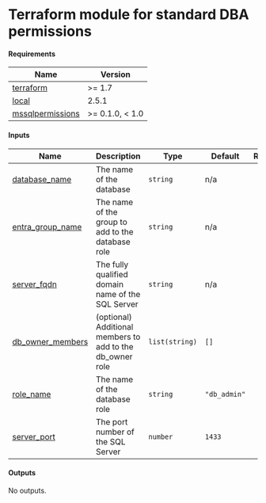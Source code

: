 # Terraform module for standard DBA permissions

<!-- BEGIN_TF_DOCS -->
#### Requirements

| Name | Version |
|------|---------|
| <a name="requirement_terraform"></a> [terraform](#requirement\_terraform) | >= 1.7 |
| <a name="requirement_local"></a> [local](#requirement\_local) | 2.5.1 |
| <a name="requirement_mssqlpermissions"></a> [mssqlpermissions](#requirement\_mssqlpermissions) | >= 0.1.0, < 1.0 |

#### Inputs

| Name | Description | Type | Default | Required |
|------|-------------|------|---------|:--------:|
| <a name="input_database_name"></a> [database\_name](#input\_database\_name) | The name of the database | `string` | n/a | yes |
| <a name="input_entra_group_name"></a> [entra\_group\_name](#input\_entra\_group\_name) | The name of the group to add to the database role | `string` | n/a | yes |
| <a name="input_server_fqdn"></a> [server\_fqdn](#input\_server\_fqdn) | The fully qualified domain name of the SQL Server | `string` | n/a | yes |
| <a name="input_db_owner_members"></a> [db\_owner\_members](#input\_db\_owner\_members) | (optional) Additional members to add to the db\_owner role | `list(string)` | `[]` | no |
| <a name="input_role_name"></a> [role\_name](#input\_role\_name) | The name of the database role | `string` | `"db_admin"` | no |
| <a name="input_server_port"></a> [server\_port](#input\_server\_port) | The port number of the SQL Server | `number` | `1433` | no |

#### Outputs

No outputs.
<!-- END_TF_DOCS -->